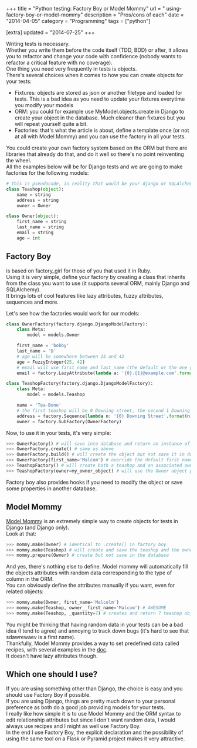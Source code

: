 +++
title = "Python testing: Factory Boy or Model Mommy"
url = " using-factory-boy-or-model-mommy"
description = "Pros/cons of each"
date = "2014-04-05"
category = "Programming"
tags = ["python"]

[extra]
updated = "2014-07-25"
+++


Writing tests is necessary.  
Whether you write them before the code itself (TDD, BDD) or after, it allows you to refactor and change your code with confidence (nobody wants to refactor a critical feature with no coverage).  
One thing you need very frequently in tests is objects.  
There's several choices when it comes to how you can create objects for your tests:

- Fixtures: objects are stored as json or another filetype and loaded for tests. This is a bad idea as you need to update your fixtures everytime you modify your models
- ORM: you could for example use MyModel.objects.create in Django to create your object in the database. Much cleaner than fixtures but you will repeat yourself quite a bit.
- Factories: that's what the article is about, define a template once (or not at all with Model Mommy) and you can use the factory in all your tests.

You could create your own factory system based on the ORM but there are libraries that already do that, and do it well so there's no point reinventing the wheel.  
All the examples below will be for Django tests and we are going to make factories for the following models:

```python
# This is pseudocode, in reality that would be your django or SQLAlchemy models
class Teashop(object):
    name = string
    address = string
    owner = Owner

class Owner(object):
    first_name = string
    last_name = string
    email = string
    age = int
```

## Factory Boy
 is based on factory_girl for those of you that used it in Ruby.  
Using it is very simple, define your factory by creating a class that inherits from the class you want to use (it supports several ORM, mainly Django and SQLAlchemy).  
It brings lots of cool features like lazy attributes, fuzzy attributes,  sequences and more.  

Let's see how the factories would work for our models:

```python
class OwnerFactory(factory.django.DjangoModelFactory):
    class Meta:
        model = models.Owner

    first_name = 'bobby'
    last_name = 'D'
    # age will be somewhere between 25 and 42
    age = FuzzyInteger(25, 42)
    # email will use first_name and last_name (the default or the one you provide)
    email = factory.LazyAttribute(lambda a: '{0}.{1}@example.com'.format(a.first_name, a.last_name).lower())

class TeashopFactory(factory.django.DjangoModelFactory):
    class Meta:
        model = models.Teashop

    name = 'Tea-Bone'
    # the first teashop will be 0 Downing street, the second 1 Downing Street etc
    address = factory.Sequence(lambda n: '{0} Downing Street'.format(n))
    owner = factory.SubFactory(OwnerFactory)
```

Now, to use it in your tests, it's very simple:

```python
>>> OwnerFactory() # will save into database and return an instance of the model
>>> OwnerFactory.create() # same as above
>>> OwnerFactory.build() # will create the object but not save it in database, very cool for unit tests
>>> OwnerFactory(first_name='Malcom') # override the default first name we defined in the factory
>>> TeashopFactory() # will create both a teashop and an associated owner model and return the teashop
>>> TeashopFactory(owner=my_owner_object) # will use the Owner object provided instead of creating one
```

Factory boy also provides hooks if you need to modify the object or save some properties in another database.

## Model Mommy
[Model Mommy](https://github.com/vandersonmota/model_mommy) is an extremely simple way to create objects for tests in Django (and Django only).  
Look at that:

```python
>>> mommy.make(Owner) # identical to .create() in factory boy
>>> mommy.make(Teashop) # will create and save the teashop and the owner
>>> mommy.prepare(Owner) # create but not save in the database
```

And yes, there's nothing else to define. Model mommy will automatically fill the objects attributes with random data corresponding to the type of column in the ORM.  
You can obviously define the attributes manually if you want, even for related objects:  

```python
>>> mommy.make(Owner, first_name='Malcolm')
>>> mommy.make(Teashop, owner__first_name='Malcom') # AWESOME
>>> mommy.make(Teashop, _quantity=7) # creates and return 7 teashop objects, everyone gets a teashop!
```

You might be thinking that having random data in your tests can be a bad idea (I tend to agree) and annoying to track down bugs (it's hard to see that sdawrewaev is a first name).  
Thankfully, Model Mommy provides a way to set predefined data called recipes, with several examples in the [doc](https://github.com/vandersonmota/model_mommy#recipes).  
It doesn't have lazy attributes though.  

## Which one should I use?
If you are using something other than Django, the choice is easy and you should use Factory Boy if possible.  
If you are using Django, things are pretty much down to your personal preference as both do a good job providing models for your tests.  
I really like how simple it is to use Model Mommy and the ORM syntax to edit relationship attributes but since I don't want random data, I would always use recipes and I might as well use Factory Boy.  
In the end I use Factory Boy, the explicit declaration and the possibility of using the same tool on a Flask or Pyramid project makes it very attractive.  
